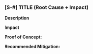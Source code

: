 ### [S-#] TITLE (Root Cause + Impact)

**Description**

**Impact**

**Proof of Concept:**

**Recommended Mitigation:**

